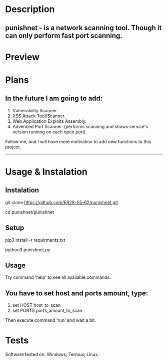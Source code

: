 # Description
punishnet - is a network scanning tool. 
Though it can only perform fast port scanning.
-----

# Preview


# Plans

In the future I am going to add:
-----
1. Vulnerability Scanner.
2. XSS Attack Tool/Scanner.
3. Web Application Exploits Assembly.
4. Advenced Port Scanner. 
  (performs scanning and shows service's version 
   runinng on each open port)

Follow me, and I will have more motivation to add new functions to this project.

--------------------------------------------------------------------------------

# Usage & Instalation

Instalation
---
git clone https://github.com/ER28-05-62/punishnet.git 

cd punishnet/punishnet

Setup
---
pip3 install -r requirments.txt 

python3 punishnet.py

Usage
---
Try command 'help' to see all available commands.

You have to set host and ports amount, type:
--
1. set HOST host_to_scan
2. set PORTS ports_amount_to_scan

Then execute command 'run' and wait a bit.

# Tests
Software tested on: Windows; Termux; Linux.
